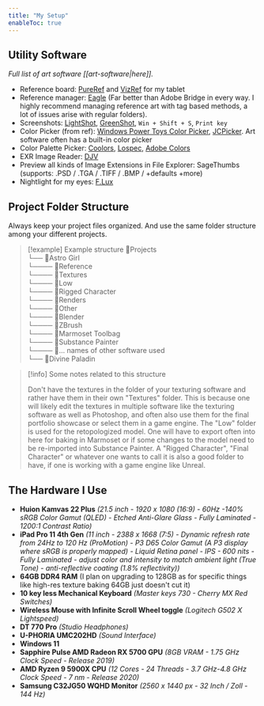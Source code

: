 ```yaml
---
title: "My Setup"
enableToc: true
---
```


## Utility Software
_Full list of art software [[art-software|here]]._

- Reference board: [PureRef](https://www.pureref.com/) and [VizRef](https://vizref.com/) for my tablet
- Reference manager: [Eagle](https://en.eagle.cool/) (Far better than Adobe Bridge in every way. I highly recommend managing reference art with tag based methods, a lot of issues arise with regular folders). 
- Screenshots: [LightShot](https://app.prntscr.com/en/index.html), [GreenShot](https://getgreenshot.org/), `Win + Shift + S`, `Print key`
- Color Picker (from ref): [Windows Power Toys Color Picker](https://learn.microsoft.com/en-us/windows/powertoys/color-picker), [JCPicker](https://annystudio.com/software/colorpicker/). Art software often has a built-in color picker
- Color Palette Picker: [Coolors](https://coolors.co/), [Lospec](https://lospec.com/palette-list), [Adobe Colors](https://color.adobe.com/create/color-wheel)
- EXR Image Reader: [DJV](https://darbyjohnston.github.io/DJV/)
- Preview all kinds of Image Extensions in File Explorer: SageThumbs (supports: .PSD / .TGA / .TIFF / .BMP / +defaults +more)
- Nightlight for my eyes: [F.Lux](https://justgetflux.com/)

## Project Folder Structure
Always keep your project files organized. And use the same folder structure among your different projects.

>[!example] Example structure
>📂Projects<br>
>└── 📂Astro Girl<br>
>└──── 📂Reference<br>
>└──── 📂Textures<br>
>└──── 📂Low<br>
>└──── 📂Rigged Character<br>
>└──── 📂Renders<br>
>└──── 📂Other<br>
>└──── 📂Blender<br>
>└──── 📂ZBrush<br>
>└──── 📂Marmoset Toolbag<br>
>└──── 📂Substance Painter<br>
>└──── 📂... names of other software used<br>
>└── 📂Divine Paladin

>[!info] Some notes related to this structure
>
>Don't have the textures in the folder of your texturing software and rather have them in their own "Textures" folder. This is because one will likely edit the textures in multiple software like the texturing software as well as Photoshop, and often also use them for the final portfolio showcase or select them in a game engine. The "Low" folder is used for the retopologized model. One will have to export often into here for baking in Marmoset or if some changes to the model need to be re-imported into Substance Painter. A "Rigged Character", "Final Character" or whatever one wants to call it is also a good folder to have, if one is working with a game engine like Unreal.

## The Hardware I Use
- **Huion Kamvas 22 Plus** _(21.5 inch - 1920 x 1080 (16:9) - 60Hz -140% sRGB Color Gamut (QLED) - Etched Anti-Glare Glass - Fully Laminated - 1200:1 Contrast Ratio)_
- **iPad Pro 11 4th Gen** _(11 inch - 2388 x 1668 (7:5) - Dynamic refresh rate from 24Hz to 120 Hz (ProMotion) - P3 D65 Color Gamut (A P3 display where sRGB is properly mapped) - Liquid Retina panel - IPS - 600 nits - Fully Laminated - adjust color and intensity to match ambient light (True Tone) - anti-reflective coating (1.8% reflectivity))_
- **64GB DDR4 RAM** (I plan on upgrading to 128GB as for specific things like high-res texture baking 64GB just doesn't cut it)
- **10 key less Mechanical Keyboard** _(Master keys 730 - Cherry MX Red Switches)_
- **Wireless Mouse with Infinite Scroll Wheel toggle** _(Logitech G502 X Lightspeed)_
- **DT 770 Pro** _(Studio Headphones)_
- **U-PHORIA UMC202HD** _(Sound Interface)_
- **Windows 11**
- **Sapphire Pulse AMD Radeon RX 5700 GPU** _(8GB VRAM - 1.75 GHz Clock Speed - Release 2019)_
- **AMD Ryzen 9 5900X CPU** _(12 Cores - 24 Threads - 3.7 GHz-4.8 GHz Clock Speed - 7 nm - Release 2020)_
- **Samsung C32JG50 WQHD Monitor** _(2560 x 1440 px - 32 Inch / Zoll - 144 Hz)_